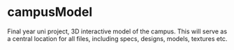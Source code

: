 # campusModel
Final year uni project, 3D interactive model of the campus.
This will serve as a central location for all files, including specs, designs, models, textures etc.

